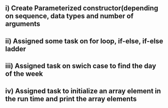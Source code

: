 ## i) Create Parameterized constructor(depending on sequence, data types and number of arguments
## ii) Assigned some task on for loop, if-else, if-else ladder
## iii) Assigned task on swich case to find the day of the week
## iv) Assigned task to initialize an array element in the run time and print the array elements
